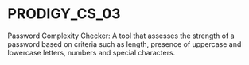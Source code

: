 # PRODIGY_CS_03
Password Complexity Checker: A tool that assesses the strength of a password based on criteria such as length, presence of uppercase and lowercase letters, numbers and special characters.
